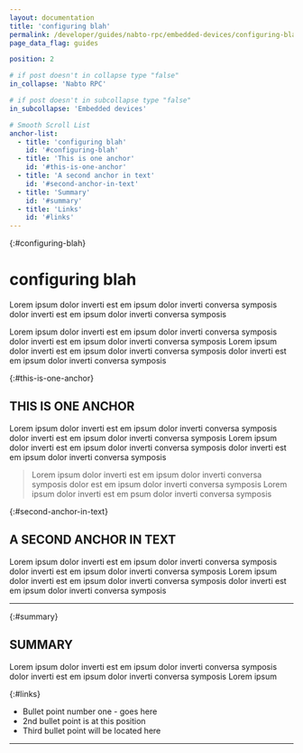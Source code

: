 ```yaml
---
layout: documentation
title: 'configuring blah'
permalink: /developer/guides/nabto-rpc/embedded-devices/configuring-blah.html
page_data_flag: guides

position: 2

# if post doesn't in collapse type "false"
in_collapse: 'Nabto RPC'

# if post doesn't in subcollapse type "false"
in_subcollapse: 'Embedded devices'

# Smooth Scroll List
anchor-list:
  - title: 'configuring blah'
    id: '#configuring-blah'
  - title: 'This is one anchor'
    id: '#this-is-one-anchor'
  - title: 'A second anchor in text'
    id: '#second-anchor-in-text'
  - title: 'Summary'
    id: '#summary'
  - title: 'Links'
    id: '#links'
---
```


{:#configuring-blah}
# configuring blah
Lorem ipsum dolor inverti est em ipsum dolor inverti conversa symposis dolor inverti est em ipsum dolor inverti conversa symposis

Lorem ipsum dolor inverti est em ipsum dolor inverti conversa symposis dolor inverti est em ipsum dolor inverti conversa symposis Lorem ipsum dolor inverti est em ipsum dolor inverti conversa symposis dolor inverti est em ipsum dolor inverti conversa symposis

{:#this-is-one-anchor}
## THIS IS ONE ANCHOR
Lorem ipsum dolor inverti est em ipsum dolor inverti conversa symposis dolor inverti est em ipsum dolor inverti conversa symposis Lorem ipsum dolor inverti est em ipsum dolor inverti conversa symposis dolor inverti est em ipsum dolor inverti conversa symposis

> Lorem ipsum dolor inverti est em ipsum dolor inverti conversa symposis dolor est em ipsum dolor inverti conversa symposis Lorem ipsum dolor inverti est em psum dolor inverti conversa symposis

{:#second-anchor-in-text}
## A SECOND ANCHOR IN TEXT
Lorem ipsum dolor inverti est em ipsum dolor inverti conversa symposis dolor inverti est em ipsum dolor inverti conversa symposis Lorem ipsum dolor inverti est em ipsum dolor inverti conversa symposis dolor inverti est em ipsum dolor inverti conversa symposis

***

{:#summary}
## SUMMARY
Lorem ipsum dolor inverti est em ipsum dolor inverti conversa symposis dolor inverti est em ipsum dolor inverti conversa symposis Lorem ipsum

{:#links}
* Bullet point number one - goes here
* 2nd bullet point is at this position
* Third bullet point will be located here

***
